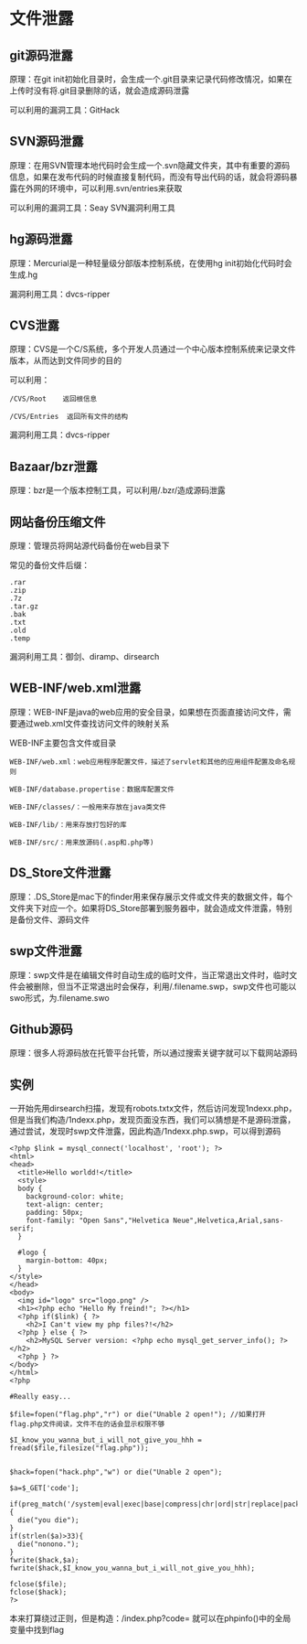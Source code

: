 # 文件泄露

## git源码泄露

原理：在git init初始化目录时，会生成一个.git目录来记录代码修改情况，如果在上传时没有将.git目录删除的话，就会造成源码泄露

可以利用的漏洞工具：GitHack

## SVN源码泄露

原理：在用SVN管理本地代码时会生成一个.svn隐藏文件夹，其中有重要的源码信息，如果在发布代码的时候直接复制代码，而没有导出代码的话，就会将源码暴露在外网的环境中，可以利用.svn/entries来获取

可以利用的漏洞工具：Seay SVN漏洞利用工具


## hg源码泄露

原理：Mercurial是一种轻量级分部版本控制系统，在使用hg init初始化代码时会生成.hg

漏洞利用工具：dvcs-ripper


## CVS泄露

原理：CVS是一个C/S系统，多个开发人员通过一个中心版本控制系统来记录文件版本，从而达到文件同步的目的

可以利用：
```
/CVS/Root    返回根信息

/CVS/Entries  返回所有文件的结构

```

漏洞利用工具：dvcs-ripper




## Bazaar/bzr泄露

原理：bzr是一个版本控制工具，可以利用/.bzr/造成源码泄露


## 网站备份压缩文件

原理：管理员将网站源代码备份在web目录下

常见的备份文件后缀：
```
.rar
.zip
.7z
.tar.gz
.bak
.txt
.old
.temp
```

漏洞利用工具：御剑、diramp、dirsearch


## WEB-INF/web.xml泄露

原理：WEB-INF是java的web应用的安全目录，如果想在页面直接访问文件，需要通过web.xml文件查找访问文件的映射关系

WEB-INF主要包含文件或目录

```
WEB-INF/web.xml：web应用程序配置文件，描述了servlet和其他的应用组件配置及命名规则

WEB-INF/database.propertise：数据库配置文件

WEB-INF/classes/：一般用来存放在java类文件

WEB-INF/lib/：用来存放打包好的库

WEB-INF/src/：用来放源码(.asp和.php等)

```

## DS_Store文件泄露

原理：.DS_Store是mac下的finder用来保存展示文件或文件夹的数据文件，每个文件夹下对应一个。如果将DS_Store部署到服务器中，就会造成文件泄露，特别是备份文件、源码文件



## swp文件泄露

原理：swp文件是在编辑文件时自动生成的临时文件，当正常退出文件时，临时文件会被删除，但当不正常退出时会保存，利用/.filename.swp，swp文件也可能以swo形式，为.filename.swo


## Github源码

原理：很多人将源码放在托管平台托管，所以通过搜索关键字就可以下载网站源码




## 实例

一开始先用dirsearch扫描，发现有robots.txtx文件，然后访问发现1ndexx.php，但是当我们构造/1ndexx.php，发现页面没东西，我们可以猜想是不是源码泄露，通过尝试，发现时swp文件泄露，因此构造/1ndexx.php.swp，可以得到源码


```
<?php $link = mysql_connect('localhost', 'root'); ?>
<html>
<head>
  <title>Hello worldd!</title>
  <style>
  body {
    background-color: white;
    text-align: center;
    padding: 50px;
    font-family: "Open Sans","Helvetica Neue",Helvetica,Arial,sans-serif;
  }

  #logo {
    margin-bottom: 40px;
  }
</style>
</head>
<body>
  <img id="logo" src="logo.png" />
  <h1><?php echo "Hello My freind!"; ?></h1>
  <?php if($link) { ?>
    <h2>I Can't view my php files?!</h2>
  <?php } else { ?>
    <h2>MySQL Server version: <?php echo mysql_get_server_info(); ?></h2>
  <?php } ?>
</body>
</html>
<?php

#Really easy...

$file=fopen("flag.php","r") or die("Unable 2 open!"); //如果打开flag.php文件阅读，文件不在的话会显示权限不够

$I_know_you_wanna_but_i_will_not_give_you_hhh = fread($file,filesize("flag.php"));


$hack=fopen("hack.php","w") or die("Unable 2 open");

$a=$_GET['code'];

if(preg_match('/system|eval|exec|base|compress|chr|ord|str|replace|pack|assert|preg|replace|create|function|call|\~|\^|\`|flag|cat|tac|more|tail|echo|require|include|proc|open|read|shell|file|put|get|contents|dir|link|dl|var|dump/',$a)){
  die("you die");
}
if(strlen($a)>33){
  die("nonono.");
}
fwrite($hack,$a);
fwrite($hack,$I_know_you_wanna_but_i_will_not_give_you_hhh);

fclose($file);
fclose($hack);
?>
```
本来打算绕过正则，但是构造：/index.php?code=<?php phpinfo(); ?>
就可以在phpinfo()中的全局变量中找到flag